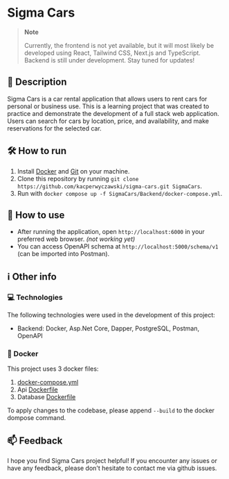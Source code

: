 # Sigma Cars

> **Note**
>
> Currently, the frontend is not yet available, but it will most likely be developed using React, Tailwind CSS, Next.js and TypeScript. Backend is still under development. Stay tuned for updates!

## 📝 Description

Sigma Cars is a car rental application that allows users to rent cars for personal or business use. This is a learning project that was created to practice and demonstrate the development of a full stack web application. Users can search for cars by location, price, and availability, and make reservations for the selected car.

## 🛠️ How to run

1. Install [Docker](https://www.docker.com/) and [Git](https://git-scm.com/downloads) on your machine.
2. Clone this repository by running `git clone https://github.com/kacperwyczawski/sigma-cars.git SigmaCars`.
3. Run with `docker compose up -f SigmaCars/Backend/docker-compose.yml`.

## 🚀 How to use

- After running the application, open `http://localhost:6000` in your preferred web browser. *(not working yet)*
- You can access OpenAPI schema at `http://localhost:5000/schema/v1` (can be imported into Postman).

## ℹ️ Other info

### 💻 Technologies

The following technologies were used in the development of this project:

- Backend: Docker, Asp.Net Core, Dapper, PostgreSQL, Postman, OpenAPI

### 🐋 Docker

This project uses 3 docker files:

1. [docker-compose.yml](Backend/docker-compose.yml)
2. Api [Dockerfile](Backend/Dockerfile)
3. Database [Dockerfile](Backend/SigmaCars.Database/Dockerfile)

To apply changes to the codebase, please append `--build` to the docker dompose command.

## 📫 Feedback

I hope you find Sigma Cars project helpful! If you encounter any issues or have any feedback, please don't hesitate to contact me via github issues.
